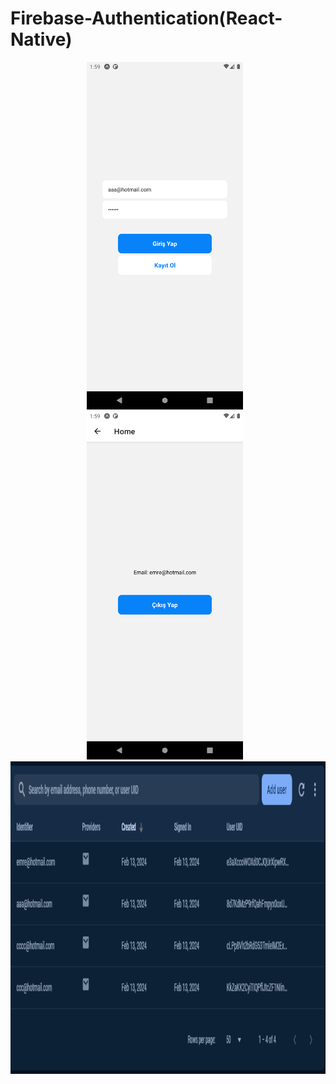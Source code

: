 # Firebase-Authentication(React-Native)

<p align="center">
  <img src="/img/1.png" alt="Screenshot 1" width="250" style="margin-right: 10px"/>
  <img src="/img/2.png" alt="Screenshot 2" width="250" style="margin-right: 10px"/>
  <img src="/img/3.png" alt="Screenshot 3" height="500"/>
</p>
